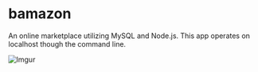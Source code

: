 # bamazon
An online marketplace utilizing MySQL and Node.js. This app operates on localhost though the command line.

![Imgur](https://i.imgur.com/6NU5hMi.gif)